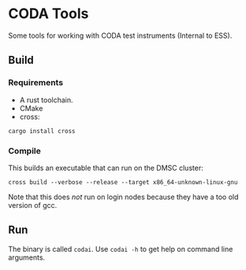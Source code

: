# CODA Tools

Some tools for working with CODA test instruments (Internal to ESS).

## Build

### Requirements

- A rust toolchain.
- CMake
- cross:

```shell
cargo install cross
```

### Compile

This builds an executable that can run on the DMSC cluster:

```shell
cross build --verbose --release --target x86_64-unknown-linux-gnu
```

Note that this does *not* run on login nodes because they have a too old version of gcc.

## Run

The binary is called `codai`.
Use `codai -h` to get help on command line arguments.
